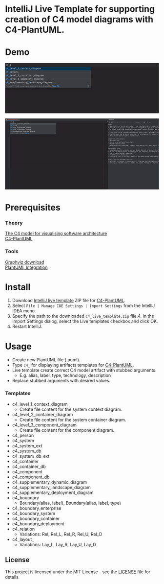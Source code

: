 # IntelliJ Live Template for supporting creation of C4 model diagrams with C4-PlantUML.

# Demo
![](./images/c4demo1.gif)

![](./images/c4demoall.gif)

# Prerequisites

### Theory
[The C4 model for visualising software architecture](https://c4model.com/)  
[C4-PlantUML](https://github.com/RicardoNiepel/C4-PlantUML)

### Tools  
[Graphviz download](https://graphviz.gitlab.io/download/)  
[PlantUML Integration](https://plugins.jetbrains.com/plugin/7017-plantuml-integration)

# Install

1. Download [IntelliJ live template](./c4_live_template.zip) ZIP file for [C4-PlantUML](https://github.com/RicardoNiepel/C4-PlantUML).
2. Select `File | Manage IDE Settings | Import Settings` from the IntelliJ IDEA menu.
3. Specify the path to the downloaded `c4_live_template.zip` file.4. In the Import Settings dialog, select the Live templates checkbox and click OK.
4. Restart IntelliJ.

# Usage

* Create new PlantUML file (.puml).
* Type `c4_` for displaying artifacts templates for [C4-PlantUML](https://github.com/RicardoNiepel/C4-PlantUML).
* Live template create correct C4 model artifact with stubbed arguments. 
    * E.g. alias, label, type, technology, description
* Replace stubbed arguments with desired values.

### Templates

* c4_level_1_context_diagram
    * Create file content for the system context diagram. 
* c4_level_2_container_diagram
    * Create file content for the system container diagram. 
* c4_level_3_component_diagram
    * Create file content for the component diagram. 
* c4_person
* c4_system
* c4_system_ext
* c4_system_db
* c4_system_db_ext
* c4_container
* c4_container_db
* c4_component
* c4_component_db
* c4_supplementary_dynamic_diagram
* c4_supplementary_landscape_diagram
* c4_supplementary_deployment_diagram
* c4_boundary
    * Boundary(alias, label), Boundary(alias, label, type)
* c4_boundary_enterprise
* c4_boundary_system
* c4_boundary_container
* c4_boundary_deployment
* c4_relation
    * Variations: Rel, Rel_L, Rel_R, Rel_U, Rel_D
* c4_layout_
    * Variations: Lay_L, Lay_R, Lay_U, Lay_D

## License

This project is licensed under the MIT License - see the [LICENSE](LICENSE) file for details